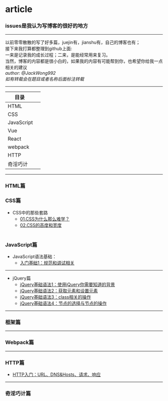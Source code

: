 # article
### issues是我认为写博客的很好的地方
---
以前零零散散的写了好多篇，juejin有，jianshu有，自己的博客也有；<br>
接下来我打算都整理到github上面:<br>
一来是记录我的成长过程；二来，是能经常用来复习。<br>
当然，博客的内容都是很小白的，如果我的内容有可能帮到你，也希望你给我一点相关的建议<br>
*author: @JackWong992*<br>
*如有转载会在题目或者名称后面标注转载*

---

| 目录       | 
| ------------- |
| HTML       | 
| CSS       | 
| JavaScript      | 
| Vue |
| React |
| webpack |
| HTTP       | 
| 奇淫巧计|

---
### HTML篇
### CSS篇
 * CSS中的那些套路<br>
    * [01.CSS为什么那么难学？](https://github.com/JackWong992/article/blob/master/css%E4%B8%AD%E7%9A%84%E9%82%A3%E4%BA%9B%E5%A5%97%E8%B7%AF/01_css%E4%B8%BA%E4%BB%80%E4%B9%88%E9%9A%BE%E5%AD%A6%EF%BC%9F.md)<br>
   * [02.CSS的高度和宽度](https://github.com/JackWong992/article/blob/master/css%E4%B8%AD%E7%9A%84%E9%82%A3%E4%BA%9B%E5%A5%97%E8%B7%AF/02_%E5%AE%BD%E5%BA%A6%E5%92%8C%E9%AB%98%E5%BA%A6.md)<br>
  
### JavaScript篇<br> 
 * JavaScript语法基础：<br>
    * [入门基础1：规范和调试相关](https://github.com/JackWong992/article/blob/master/JS%E5%9F%BA%E7%A1%80%E5%85%A5%E9%97%A8/JS%E5%9F%BA%E7%A1%801%EF%BC%9A%E5%85%A5%E9%97%A8.md)<br>

---

 * jQuery篇<br>
   * [jQuery基础语法1：使用jQuery你需要知道的背景](https://github.com/JackWong992/article/blob/master/JS%E5%9F%BA%E7%A1%80%E5%85%A5%E9%97%A8/jQuery%E5%9F%BA%E7%A1%80%E8%AF%AD%E6%B3%951.md)<br>
   * [jQuery基础语法2：获取元素和设置元素](https://github.com/JackWong992/article/blob/master/JS%E5%9F%BA%E7%A1%80%E5%85%A5%E9%97%A8/jQuery%E5%9F%BA%E7%A1%80%E8%AF%AD%E6%B3%952.md)<br>
   * [jQuery基础语法3：class相关的操作](https://github.com/JackWong992/article/blob/master/JS%E5%9F%BA%E7%A1%80%E5%85%A5%E9%97%A8/jQuery%E5%9F%BA%E7%A1%80%E8%AF%AD%E6%B3%953.md)<br>
   * [jQuery基础语法4：节点的选择与节点的操作](https://github.com/JackWong992/article/blob/master/JS%E5%9F%BA%E7%A1%80%E5%85%A5%E9%97%A8/jQuery%E5%9F%BA%E7%A1%80%E8%AF%AD%E6%B3%954.md)<br>

---

### 框架篇

----

### Webpack篇

----

### HTTP篇
 * [HTTP入门：URL、DNS&Hosts、请求、响应](https://github.com/JackWong992/article/blob/master/http/HTTP%EF%BC%9A01%E5%85%A5%E9%97%A8.md)<br>

----

### 奇淫巧计篇






